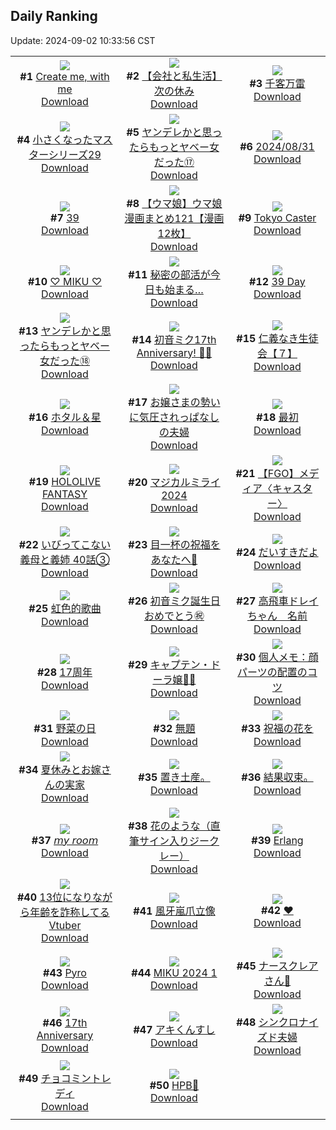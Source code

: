 ## Daily Ranking
Update: 2024-09-02 10:33:56 CST

|      |      |      |
| :----: | :----: | :----: |
| ![](https://i.pixiv.re/c/240x480/img-master/img/2024/08/30/03/32/20/121955436_p0_master1200.jpg)<br>**#1** [Create me, with me](https://www.pixiv.net/artworks/121955436)<br>[Download](https://i.pixiv.re/img-original/img/2024/08/30/03/32/20/121955436_p0.png) | ![](https://i.pixiv.re/c/240x480/img-master/img/2024/08/30/12/00/12/121961779_p0_master1200.jpg)<br>**#2** [【会社と私生活】次の休み](https://www.pixiv.net/artworks/121961779)<br>[Download](https://i.pixiv.re/img-original/img/2024/08/30/12/00/12/121961779_p0.jpg) | ![](https://i.pixiv.re/c/240x480/img-master/img/2024/08/31/00/02/27/121980605_p0_master1200.jpg)<br>**#3** [千客万雷](https://www.pixiv.net/artworks/121980605)<br>[Download](https://i.pixiv.re/img-original/img/2024/08/31/00/02/27/121980605_p0.jpg) |
| ![](https://i.pixiv.re/c/240x480/img-master/img/2024/08/30/22/23/33/121976786_p0_master1200.jpg)<br>**#4** [小さくなったマスターシリーズ29](https://www.pixiv.net/artworks/121976786)<br>[Download](https://i.pixiv.re/img-original/img/2024/08/30/22/23/33/121976786_p0.jpg) | ![](https://i.pixiv.re/c/240x480/img-master/img/2024/08/30/00/01/37/121950601_p0_master1200.jpg)<br>**#5** [ヤンデレかと思ったらもっとヤベー女だった⑰](https://www.pixiv.net/artworks/121950601)<br>[Download](https://i.pixiv.re/img-original/img/2024/08/30/00/01/37/121950601_p0.png) | ![](https://i.pixiv.re/c/240x480/img-master/img/2024/08/31/00/06/44/121981001_p0_master1200.jpg)<br>**#6** [2024/08/31](https://www.pixiv.net/artworks/121981001)<br>[Download](https://i.pixiv.re/img-original/img/2024/08/31/00/06/44/121981001_p0.jpg) |
| ![](https://i.pixiv.re/c/240x480/img-master/img/2024/08/31/00/13/43/121981432_p0_master1200.jpg)<br>**#7** [39](https://www.pixiv.net/artworks/121981432)<br>[Download](https://i.pixiv.re/img-original/img/2024/08/31/00/13/43/121981432_p0.png) | ![](https://i.pixiv.re/c/240x480/img-master/img/2024/08/30/00/04/28/121950782_p0_master1200.jpg)<br>**#8** [【ウマ娘】ウマ娘漫画まとめ121【漫画12枚】](https://www.pixiv.net/artworks/121950782)<br>[Download](https://i.pixiv.re/img-original/img/2024/08/30/00/04/28/121950782_p0.jpg) | ![](https://i.pixiv.re/c/240x480/img-master/img/2024/08/31/21/31/53/122011890_p0_master1200.jpg)<br>**#9** [Tokyo Caster](https://www.pixiv.net/artworks/122011890)<br>[Download](https://i.pixiv.re/img-original/img/2024/08/31/21/31/53/122011890_p0.jpg) |
| ![](https://i.pixiv.re/c/240x480/img-master/img/2024/08/31/00/00/36/121980324_p0_master1200.jpg)<br>**#10** [♡ MIKU ♡](https://www.pixiv.net/artworks/121980324)<br>[Download](https://i.pixiv.re/img-original/img/2024/08/31/00/00/36/121980324_p0.jpg) | ![](https://i.pixiv.re/c/240x480/img-master/img/2024/08/30/02/59/51/121955031_p0_master1200.jpg)<br>**#11** [秘密の部活が今日も始まる…](https://www.pixiv.net/artworks/121955031)<br>[Download](https://i.pixiv.re/img-original/img/2024/08/30/02/59/51/121955031_p0.jpg) | ![](https://i.pixiv.re/c/240x480/img-master/img/2024/08/31/03/09/18/121986241_p0_master1200.jpg)<br>**#12** [39 Day](https://www.pixiv.net/artworks/121986241)<br>[Download](https://i.pixiv.re/img-original/img/2024/08/31/03/09/18/121986241_p0.jpg) |
| ![](https://i.pixiv.re/c/240x480/img-master/img/2024/08/31/00/03/00/121980673_p0_master1200.jpg)<br>**#13** [ヤンデレかと思ったらもっとヤベー女だった⑱](https://www.pixiv.net/artworks/121980673)<br>[Download](https://i.pixiv.re/img-original/img/2024/08/31/00/03/00/121980673_p0.png) | ![](https://i.pixiv.re/c/240x480/img-master/img/2024/08/31/00/00/02/121980126_p0_master1200.jpg)<br>**#14** [初音ミク17th Anniversary! 🎂🎉](https://www.pixiv.net/artworks/121980126)<br>[Download](https://i.pixiv.re/img-original/img/2024/08/31/00/00/02/121980126_p0.jpg) | ![](https://i.pixiv.re/c/240x480/img-master/img/2024/08/31/11/05/05/121993335_p0_master1200.jpg)<br>**#15** [仁義なき生徒会【７】](https://www.pixiv.net/artworks/121993335)<br>[Download](https://i.pixiv.re/img-original/img/2024/08/31/11/05/05/121993335_p0.png) |
| ![](https://i.pixiv.re/c/240x480/img-master/img/2024/08/30/00/00/25/121950464_p0_master1200.jpg)<br>**#16** [ホタル＆星](https://www.pixiv.net/artworks/121950464)<br>[Download](https://i.pixiv.re/img-original/img/2024/08/30/00/00/25/121950464_p0.jpg) | ![](https://i.pixiv.re/c/240x480/img-master/img/2024/08/30/00/05/48/121950848_p0_master1200.jpg)<br>**#17** [お嬢さまの勢いに気圧されっぱなしの夫婦](https://www.pixiv.net/artworks/121950848)<br>[Download](https://i.pixiv.re/img-original/img/2024/08/30/00/05/48/121950848_p0.jpg) | ![](https://i.pixiv.re/c/240x480/img-master/img/2024/08/31/15/37/42/121999945_p0_master1200.jpg)<br>**#18** [最初](https://www.pixiv.net/artworks/121999945)<br>[Download](https://i.pixiv.re/img-original/img/2024/08/31/15/37/42/121999945_p0.jpg) |
| ![](https://i.pixiv.re/c/240x480/img-master/img/2024/08/31/00/00/32/121980312_p0_master1200.jpg)<br>**#19** [HOLOLIVE FANTASY](https://www.pixiv.net/artworks/121980312)<br>[Download](https://i.pixiv.re/img-original/img/2024/08/31/00/00/32/121980312_p0.jpg) | ![](https://i.pixiv.re/c/240x480/img-master/img/2024/08/30/20/18/03/121972448_p0_master1200.jpg)<br>**#20** [マジカルミライ2024](https://www.pixiv.net/artworks/121972448)<br>[Download](https://i.pixiv.re/img-original/img/2024/08/30/20/18/03/121972448_p0.png) | ![](https://i.pixiv.re/c/240x480/img-master/img/2024/08/31/16/32/17/122001312_p0_master1200.jpg)<br>**#21** [【FGO】メディア〈キャスター〉](https://www.pixiv.net/artworks/122001312)<br>[Download](https://i.pixiv.re/img-original/img/2024/08/31/16/32/17/122001312_p0.jpg) |
| ![](https://i.pixiv.re/c/240x480/img-master/img/2024/08/31/00/00/08/121980184_p0_master1200.jpg)<br>**#22** [いびってこない義母と義姉  40話③](https://www.pixiv.net/artworks/121980184)<br>[Download](https://i.pixiv.re/img-original/img/2024/08/31/00/00/08/121980184_p0.jpg) | ![](https://i.pixiv.re/c/240x480/img-master/img/2024/08/31/00/39/03/121982518_p0_master1200.jpg)<br>**#23** [目一杯の祝福をあなたへ💐](https://www.pixiv.net/artworks/121982518)<br>[Download](https://i.pixiv.re/img-original/img/2024/08/31/00/39/03/121982518_p0.jpg) | ![](https://i.pixiv.re/c/240x480/img-master/img/2024/08/30/14/13/03/121963875_p0_master1200.jpg)<br>**#24** [だいすきだよ](https://www.pixiv.net/artworks/121963875)<br>[Download](https://i.pixiv.re/img-original/img/2024/08/30/14/13/03/121963875_p0.png) |
| ![](https://i.pixiv.re/c/240x480/img-master/img/2024/08/31/00/27/51/121982038_p0_master1200.jpg)<br>**#25** [虹色的歌曲](https://www.pixiv.net/artworks/121982038)<br>[Download](https://i.pixiv.re/img-original/img/2024/08/31/00/27/51/121982038_p0.jpg) | ![](https://i.pixiv.re/c/240x480/img-master/img/2024/08/31/00/28/15/121982054_p0_master1200.jpg)<br>**#26** [初音ミク誕生日おめでとう㊗](https://www.pixiv.net/artworks/121982054)<br>[Download](https://i.pixiv.re/img-original/img/2024/08/31/00/28/15/121982054_p0.jpg) | ![](https://i.pixiv.re/c/240x480/img-master/img/2024/08/30/18/12/10/121968851_p0_master1200.jpg)<br>**#27** [高飛車ドレイちゃん　名前](https://www.pixiv.net/artworks/121968851)<br>[Download](https://i.pixiv.re/img-original/img/2024/08/30/18/12/10/121968851_p0.png) |
| ![](https://i.pixiv.re/c/240x480/img-master/img/2024/08/31/00/00/52/121980372_p0_master1200.jpg)<br>**#28** [17周年](https://www.pixiv.net/artworks/121980372)<br>[Download](https://i.pixiv.re/img-original/img/2024/08/31/00/00/52/121980372_p0.jpg) | ![](https://i.pixiv.re/c/240x480/img-master/img/2024/08/31/00/59/55/121983251_p0_master1200.jpg)<br>**#29** [キャプテン・ドーラ嬢🏴‍☠️](https://www.pixiv.net/artworks/121983251)<br>[Download](https://i.pixiv.re/img-original/img/2024/08/31/00/59/55/121983251_p0.jpg) | ![](https://i.pixiv.re/c/240x480/img-master/img/2024/08/31/05/30/01/121987950_p0_master1200.jpg)<br>**#30** [個人メモ：顔パーツの配置のコツ](https://www.pixiv.net/artworks/121987950)<br>[Download](https://i.pixiv.re/img-original/img/2024/08/31/05/30/01/121987950_p0.jpg) |
| ![](https://i.pixiv.re/c/240x480/img-master/img/2024/08/31/20/30/06/122009226_p0_master1200.jpg)<br>**#31** [野菜の日](https://www.pixiv.net/artworks/122009226)<br>[Download](https://i.pixiv.re/img-original/img/2024/08/31/20/30/06/122009226_p0.png) | ![](https://i.pixiv.re/c/240x480/img-master/img/2024/08/31/19/15/35/122006400_p0_master1200.jpg)<br>**#32** [無題](https://www.pixiv.net/artworks/122006400)<br>[Download](https://i.pixiv.re/img-original/img/2024/08/31/19/15/35/122006400_p0.jpg) | ![](https://i.pixiv.re/c/240x480/img-master/img/2024/08/31/12/38/37/121995562_p0_master1200.jpg)<br>**#33** [祝福の花を](https://www.pixiv.net/artworks/121995562)<br>[Download](https://i.pixiv.re/img-original/img/2024/08/31/12/38/37/121995562_p0.png) |
| ![](https://i.pixiv.re/c/240x480/img-master/img/2024/08/31/21/01/24/122010518_p0_master1200.jpg)<br>**#34** [夏休みとお嫁さんの実家](https://www.pixiv.net/artworks/122010518)<br>[Download](https://i.pixiv.re/img-original/img/2024/08/31/21/01/24/122010518_p0.jpg) | ![](https://i.pixiv.re/c/240x480/img-master/img/2024/08/30/19/46/51/121971399_p0_master1200.jpg)<br>**#35** [置き土産。](https://www.pixiv.net/artworks/121971399)<br>[Download](https://i.pixiv.re/img-original/img/2024/08/30/19/46/51/121971399_p0.jpg) | ![](https://i.pixiv.re/c/240x480/img-master/img/2024/08/30/09/48/17/121959825_p0_master1200.jpg)<br>**#36** [結果収束。](https://www.pixiv.net/artworks/121959825)<br>[Download](https://i.pixiv.re/img-original/img/2024/08/30/09/48/17/121959825_p0.jpg) |
| ![](https://i.pixiv.re/c/240x480/img-master/img/2024/08/30/00/57/51/121952479_p0_master1200.jpg)<br>**#37** [𝘮𝘺 𝘳𝘰𝘰𝘮](https://www.pixiv.net/artworks/121952479)<br>[Download](https://i.pixiv.re/img-original/img/2024/08/30/00/57/51/121952479_p0.jpg) | ![](https://i.pixiv.re/c/240x480/img-master/img/2024/08/31/00/01/18/121980442_p0_master1200.jpg)<br>**#38** [花のような（直筆サイン入りジークレー）](https://www.pixiv.net/artworks/121980442)<br>[Download](https://i.pixiv.re/img-original/img/2024/08/31/00/01/18/121980442_p0.png) | ![](https://i.pixiv.re/c/240x480/img-master/img/2024/08/30/15/20/27/121965089_p0_master1200.jpg)<br>**#39** [Erlang](https://www.pixiv.net/artworks/121965089)<br>[Download](https://i.pixiv.re/img-original/img/2024/08/30/15/20/27/121965089_p0.jpg) |
| ![](https://i.pixiv.re/c/240x480/img-master/img/2024/08/30/21/07/44/121974186_p0_master1200.jpg)<br>**#40** [13位になりながら年齢を詐称してるVtuber](https://www.pixiv.net/artworks/121974186)<br>[Download](https://i.pixiv.re/img-original/img/2024/08/30/21/07/44/121974186_p0.png) | ![](https://i.pixiv.re/c/240x480/img-master/img/2024/08/30/07/05/28/121957782_p0_master1200.jpg)<br>**#41** [風牙嵐爪立像](https://www.pixiv.net/artworks/121957782)<br>[Download](https://i.pixiv.re/img-original/img/2024/08/30/07/05/28/121957782_p0.jpg) | ![](https://i.pixiv.re/c/240x480/img-master/img/2024/08/31/00/59/32/121983236_p0_master1200.jpg)<br>**#42** [♥](https://www.pixiv.net/artworks/121983236)<br>[Download](https://i.pixiv.re/img-original/img/2024/08/31/00/59/32/121983236_p0.jpg) |
| ![](https://i.pixiv.re/c/240x480/img-master/img/2024/08/30/00/54/30/121952398_p0_master1200.jpg)<br>**#43** [Pyro](https://www.pixiv.net/artworks/121952398)<br>[Download](https://i.pixiv.re/img-original/img/2024/08/30/00/54/30/121952398_p0.jpg) | ![](https://i.pixiv.re/c/240x480/img-master/img/2024/08/31/00/03/02/121980680_p0_master1200.jpg)<br>**#44** [MIKU 2024 1](https://www.pixiv.net/artworks/121980680)<br>[Download](https://i.pixiv.re/img-original/img/2024/08/31/00/03/02/121980680_p0.png) | ![](https://i.pixiv.re/c/240x480/img-master/img/2024/08/30/01/18/01/121953065_p0_master1200.jpg)<br>**#45** [ナースクレアさん🎀](https://www.pixiv.net/artworks/121953065)<br>[Download](https://i.pixiv.re/img-original/img/2024/08/30/01/18/01/121953065_p0.jpg) |
| ![](https://i.pixiv.re/c/240x480/img-master/img/2024/08/31/00/39/39/121982549_p0_master1200.jpg)<br>**#46** [17th Anniversary](https://www.pixiv.net/artworks/121982549)<br>[Download](https://i.pixiv.re/img-original/img/2024/08/31/00/39/39/121982549_p0.png) | ![](https://i.pixiv.re/c/240x480/img-master/img/2024/08/30/23/50/05/121979754_p0_master1200.jpg)<br>**#47** [アキくんすし](https://www.pixiv.net/artworks/121979754)<br>[Download](https://i.pixiv.re/img-original/img/2024/08/30/23/50/05/121979754_p0.jpg) | ![](https://i.pixiv.re/c/240x480/img-master/img/2024/08/31/00/02/08/121980569_p0_master1200.jpg)<br>**#48** [シンクロナイズド夫婦](https://www.pixiv.net/artworks/121980569)<br>[Download](https://i.pixiv.re/img-original/img/2024/08/31/00/02/08/121980569_p0.jpg) |
| ![](https://i.pixiv.re/c/240x480/img-master/img/2024/08/31/00/00/07/121980180_p0_master1200.jpg)<br>**#49** [チョコミントレディ](https://www.pixiv.net/artworks/121980180)<br>[Download](https://i.pixiv.re/img-original/img/2024/08/31/00/00/07/121980180_p0.jpg) | ![](https://i.pixiv.re/c/240x480/img-master/img/2024/08/31/00/11/17/121981108_p0_master1200.jpg)<br>**#50** [HPB🎉](https://www.pixiv.net/artworks/121981108)<br>[Download](https://i.pixiv.re/img-original/img/2024/08/31/00/11/17/121981108_p0.jpg) |
|      |
